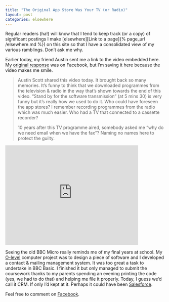 ```yaml
---
title: "The Original App Store Was Your TV (or Radio)"
layout: post
categories: elsewhere
---
```



Regular readers (ha!) will know that I tend to keep track (or a copy) of significant postings I make [elsewhere][Link to a page]{% page_url /elsewhere.md %}) on this site so that I have a consolidated view of my various ramblings. Don’t ask me why.

Earlier today, my friend Austin sent me a link to the video embedded here. My [original response](https://www.facebook.com/joncurnow/posts/10153517624446989) was on Facebook, but I’m saving it here because the video makes me smile.

> Austin Scott shared this video today. It brought back so many memories. It’s funny to think that we downloaded programmes from the television & radio in the way that’s shown towards the end of this video. “Stand by for the software transmission” (at 5 mins 30) is very funny but it’s really how we used to do it. Who could have foreseen the app stores? I remember recording programmes from the radio which was much easier. Who had a TV that connected to a cassette recorder?
> 
> 10 years after this TV programme aired, somebody asked me “why do we need email when we have the fax”? Naming no names here to protect the guilty.

<iframe width="420" height="315" src="https://www.youtube.com/embed/szdbKz5CyhA" title="How to send an &#39;E mail&#39;  | Database | Retro Computers | Early E mail | 1980s Technology | 1984" frameborder="0" allow="accelerometer; autoplay; clipboard-write; encrypted-media; gyroscope; picture-in-picture; web-share" referrerpolicy="strict-origin-when-cross-origin" allowfullscreen></iframe>

Seeing the old BBC Micro really reminds me of my final years at school. My [O-level](https://en.wikipedia.org/wiki/GCE_Ordinary_Level) computer project was to design a piece of software and I developed a contact & mailing management system. It was too great a task to undertake in BBC Basic. I finished it but only managed to submit the coursework thanks to my parents spending an evening printing the code (yes, we had to do that) and helping me file it properly. Today, I guess we’d call it CRM. If only I’d kept at it. Perhaps it could have been [Salesforce](https://www.salesforce.com/).

Feel free to comment on [Facebook](https://www.facebook.com/joncurnow/posts/10153517624446989).
